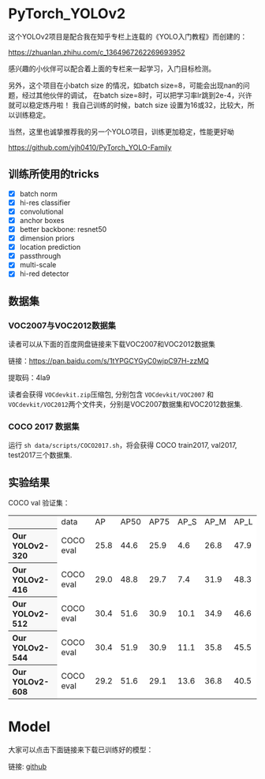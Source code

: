 
# PyTorch_YOLOv2
这个YOLOv2项目是配合我在知乎专栏上连载的《YOLO入门教程》而创建的：

https://zhuanlan.zhihu.com/c_1364967262269693952

感兴趣的小伙伴可以配合着上面的专栏来一起学习，入门目标检测。

另外，这个项目在小batch size 的情况，如batch size=8，可能会出现nan的问题，经过其他伙伴的调试，
在batch size=8时，可以把学习率lr跳到2e-4，兴许就可以稳定炼丹啦！ 我自己训练的时候，batch size
设置为16或32，比较大，所以训练稳定。

当然，这里也诚挚推荐我的另一个YOLO项目，训练更加稳定，性能更好呦

https://github.com/yjh0410/PyTorch_YOLO-Family


## 训练所使用的tricks

- [x] batch norm
- [x] hi-res classifier
- [x] convolutional
- [x] anchor boxes
- [x] better backbone: resnet50
- [x] dimension priors
- [x] location prediction
- [x] passthrough
- [x] multi-scale
- [x] hi-red detector

## 数据集

### VOC2007与VOC2012数据集

读者可以从下面的百度网盘链接来下载VOC2007和VOC2012数据集

链接：https://pan.baidu.com/s/1tYPGCYGyC0wjpC97H-zzMQ 

提取码：4la9

读者会获得 ```VOCdevkit.zip```压缩包, 分别包含 ```VOCdevkit/VOC2007``` 和 ```VOCdevkit/VOC2012```两个文件夹，分别是VOC2007数据集和VOC2012数据集.

### COCO 2017 数据集

运行 ```sh data/scripts/COCO2017.sh```，将会获得 COCO train2017, val2017, test2017三个数据集.

## 实验结果

COCO val 验证集：

<table><tbody>
<tr><th align="left" bgcolor=#f8f8f8> </th>     <td bgcolor=white> data </td><td bgcolor=white> AP </td><td bgcolor=white> AP50 </td><td bgcolor=white> AP75 </td><td bgcolor=white> AP_S </td><td bgcolor=white> AP_M </td><td bgcolor=white> AP_L </td></tr>

<tr><th align="left" bgcolor=#f8f8f8> Our YOLOv2-320</th><td bgcolor=white> COCO eval </td><td bgcolor=white> 25.8 </td><td bgcolor=white> 44.6 </td><td bgcolor=white> 25.9 </td><td bgcolor=white> 4.6 </td><td bgcolor=white> 26.8 </td><td bgcolor=white> 47.9 </td></tr>

<tr><th align="left" bgcolor=#f8f8f8> Our YOLOv2-416</th><td bgcolor=white> COCO eval </td><td bgcolor=white> 29.0 </td><td bgcolor=white> 48.8 </td><td bgcolor=white> 29.7 </td><td bgcolor=white> 7.4 </td><td bgcolor=white> 31.9 </td><td bgcolor=white> 48.3 </td></tr>

<tr><th align="left" bgcolor=#f8f8f8> Our YOLOv2-512</th><td bgcolor=white> COCO eval </td><td bgcolor=white> 30.4 </td><td bgcolor=white> 51.6 </td><td bgcolor=white> 30.9 </td><td bgcolor=white> 10.1 </td><td bgcolor=white> 34.9 </td><td bgcolor=white> 46.6 </td></tr>

<tr><th align="left" bgcolor=#f8f8f8> Our YOLOv2-544</th><td bgcolor=white> COCO eval </td><td bgcolor=white> 30.4 </td><td bgcolor=white> 51.9 </td><td bgcolor=white> 30.9 </td><td bgcolor=white> 11.1 </td><td bgcolor=white> 35.8 </td><td bgcolor=white> 45.5 </td></tr>

<tr><th align="left" bgcolor=#f8f8f8> Our YOLOv2-608</th><td bgcolor=white> COCO eval </td><td bgcolor=white> 29.2 </td><td bgcolor=white> 51.6 </td><td bgcolor=white> 29.1 </td><td bgcolor=white> 13.6 </td><td bgcolor=white> 36.8 </td><td bgcolor=white> 40.5 </td></tr>
</table></tbody>


# Model

大家可以点击下面链接来下载已训练好的模型：

链接: [github](https://github.com/yjh0410/PyTorch_YOLOv2/releases/download/yolov2_weight/yolov2_29.0_48.8.pth)
